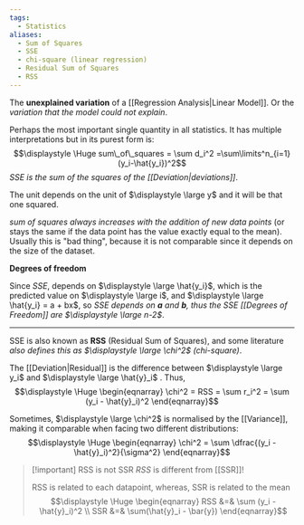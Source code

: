 ```yaml
---
tags:
  - Statistics
aliases:
  - Sum of Squares
  - SSE
  - chi-square (linear regression)
  - Residual Sum of Squares
  - RSS
---
```

The **unexplained variation** of a [[Regression Analysis|Linear Model]]. Or the *variation that the model could not explain*.

Perhaps the most important single quantity in all statistics. It has multiple interpretations but in its purest form is:
$$\displaystyle \Huge sum\_of\_squares = \sum d_i^2 =\sum\limits^n_{i=1}(y_i-\hat{y_i})^2$$
*SSE is the sum of the squares of the [[Deviation|deviations]]*.

The unit depends on the unit of $\displaystyle \large y$ and it will be that one squared.

*sum of squares always increases with the addition of new data points* (or stays the same if the data point has the value exactly equal to the mean). Usually this is "bad thing", because it is not comparable since it depends on the size of the dataset.

**Degrees of freedom**

Since *SSE*, depends on $\displaystyle \large \hat{y_i}$, which is the predicted value on $\displaystyle \large i$, and $\displaystyle \large \hat{y_i} = a + bx$, so *SSE depends on **a** and **b**, thus the SSE [[Degrees of Freedom]] are $\displaystyle \large n-2$*.

---

SSE is also known as **RSS** (Residual Sum of Squares), and some literature *also defines this as $\displaystyle \large \chi^2$  (chi-square)*.

The [[Deviation|Residual]] is the difference between $\displaystyle \large y_i$ and $\displaystyle \large \hat{y}_i$ . Thus,
$$\displaystyle \Huge \begin{eqnarray} 
\chi^2 = RSS = \sum r_i^2 = \sum (y_i - \hat{y}_i)^2
\end{eqnarray}$$

Sometimes, $\displaystyle \large \chi^2$ is normalised by the [[Variance]], making it comparable when facing two different distributions:
$$\displaystyle \Huge \begin{eqnarray} 
\chi^2 = \sum \dfrac{(y_i - \hat{y}_i)^2}{\sigma^2}
\end{eqnarray}$$

>[!important] RSS is not SSR
> *RSS* is different from [[SSR]]!
>
> RSS is related to each datapoint, whereas, SSR is related to the mean
> $$\displaystyle \Huge \begin{eqnarray} 
> RSS &=& \sum (y_i - \hat{y}_i)^2 \\
> SSR &=& \sum(\hat{y}_i - \bar{y})
> \end{eqnarray}$$
